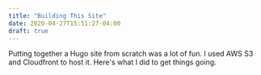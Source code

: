 ```yaml
---
title: "Building This Site"
date: 2020-04-27T15:51:27-04:00
draft: true
---
```


Putting together a Hugo site from scratch was a lot of fun. I used AWS S3 and Cloudfront to host it. Here's what I did to get things going.
